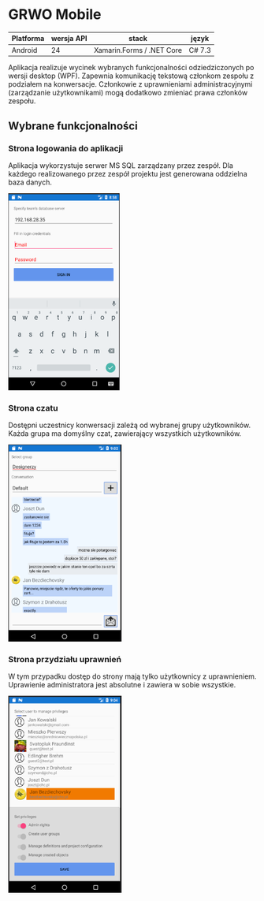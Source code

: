 # GRWO Mobile

Platforma | wersja API | stack | język
-|-|-|-
Android | 24 | Xamarin.Forms / .NET Core | C# 7.3

Aplikacja realizuje wycinek wybranych funkcjonalności odziedziczonych po wersji desktop (WPF). 
Zapewnia komunikację tekstową członkom zespołu z podziałem na konwersacje.
Członkowie z uprawnieniami administracyjnymi (zarządzanie użytkownikami) mogą dodatkowo zmieniać prawa członków zespołu.

## Wybrane funkcjonalności

### Strona logowania do aplikacji
Aplikacja wykorzystuje serwer MS SQL zarządzany przez zespół. 
Dla każdego realizowanego przez zespół projektu jest generowana oddzielna baza danych.

<img src="./login_screen.PNG" height=400/>

### Strona czatu
Dostępni uczestnicy konwersacji zależą od wybranej grupy użytkowników. 
Każda grupa ma domyślny czat, zawierający wszystkich użytkowników.

<img src="./chat_screen.PNG" height=400/>

### Strona przydziału uprawnień
W tym przypadku dostęp do strony mają tylko użytkownicy z uprawnieniem.
Uprawienie administratora jest absolutne i zawiera w sobie wszystkie.

<img src="./manage_privileges_screen.PNG" height=400/>